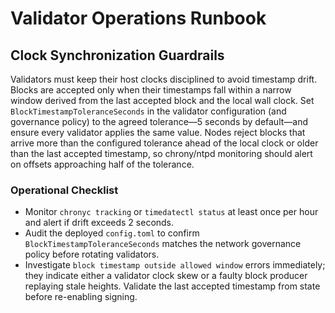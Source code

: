 # Validator Operations Runbook

## Clock Synchronization Guardrails

Validators must keep their host clocks disciplined to avoid timestamp drift. Blocks are
accepted only when their timestamps fall within a narrow window derived from the last
accepted block and the local wall clock. Set `BlockTimestampToleranceSeconds` in the
validator configuration (and governance policy) to the agreed tolerance—5 seconds by
default—and ensure every validator applies the same value. Nodes reject blocks that
arrive more than the configured tolerance ahead of the local clock or older than the
last accepted timestamp, so chrony/ntpd monitoring should alert on offsets approaching
half of the tolerance.

### Operational Checklist

- Monitor `chronyc tracking` or `timedatectl status` at least once per hour and alert if
  drift exceeds 2 seconds.
- Audit the deployed `config.toml` to confirm `BlockTimestampToleranceSeconds` matches
  the network governance policy before rotating validators.
- Investigate `block timestamp outside allowed window` errors immediately; they
  indicate either a validator clock skew or a faulty block producer replaying stale
  heights. Validate the last accepted timestamp from state before re-enabling signing.
